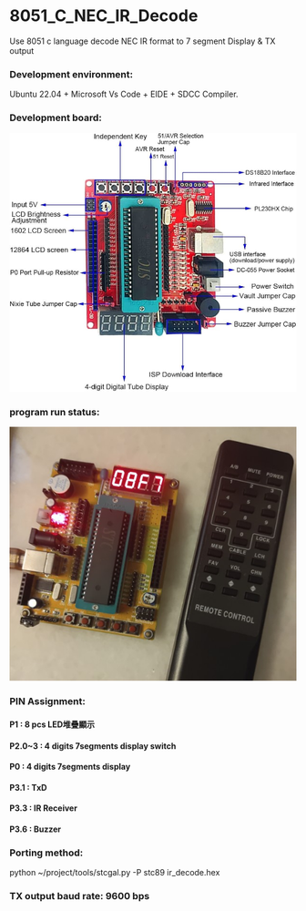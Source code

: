 # 8051_C_NEC_IR_Decode
Use 8051 c language decode NEC IR format to 7 segment Display &amp; TX output

### Development environment:

Ubuntu 22.04 + Microsoft Vs Code + EIDE + SDCC Compiler.

### Development board:

![image](https://github.com/kennychou566/8051_C_NEC_IR_Decode/blob/main/board.jpg)

### program run status:

![image](https://github.com/kennychou566/8051_C_NEC_IR_Decode/blob/main/project.jpg)

### PIN Assignment:

#### P1 : 8 pcs LED堆疊顯示

#### P2.0~3 : 4 digits  7segments display switch

#### P0 : 4 digits  7segments display

#### P3.1 : TxD

#### P3.3 : IR Receiver

#### P3.6 : Buzzer 

### Porting method:

python ~/project/tools/stcgal.py -P stc89 ir_decode.hex 

### TX output baud rate: 9600 bps
